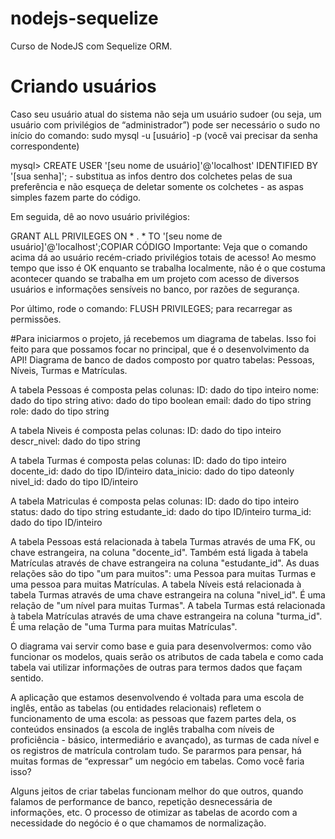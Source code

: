# nodejs-sequelize
Curso de NodeJS com Sequelize ORM.


# Criando usuários

Caso seu usuário atual do sistema não seja um usuário sudoer (ou seja, um usuário com privilégios de “administrador”) pode ser necessário o sudo no início do comando: sudo mysql -u [usuário] -p (você vai precisar da senha correspondente)

mysql> CREATE USER '[seu nome de usuário]'@'localhost' IDENTIFIED BY '[sua senha]'; - substitua as infos dentro dos colchetes pelas de sua preferência e não esqueça de deletar somente os colchetes - as aspas simples fazem parte do código.

Em seguida, dê ao novo usuário privilégios:

GRANT ALL PRIVILEGES ON * . * TO '[seu nome de usuário]'@'localhost';COPIAR CÓDIGO
Importante: Veja que o comando acima dá ao usuário recém-criado privilégios totais de acesso! Ao mesmo tempo que isso é OK enquanto se trabalha localmente, não é o que costuma acontecer quando se trabalha em um projeto com acesso de diversos usuários e informações sensíveis no banco, por razões de segurança.

Por último, rode o comando: FLUSH PRIVILEGES; para recarregar as permissões.

#Para iniciarmos o projeto, já recebemos um diagrama de tabelas. Isso foi feito para que possamos focar no principal, que é o desenvolvimento da API!
Diagrama de banco de dados composto por quatro tabelas: Pessoas, Níveis, Turmas e Matrículas.

A tabela Pessoas é composta pelas colunas:
ID: dado do tipo inteiro
nome: dado do tipo string
ativo: dado do tipo boolean
email: dado do tipo string
role: dado do tipo string

A tabela Niveis é composta pelas colunas:
ID: dado do tipo inteiro
descr_nivel: dado do tipo string

A tabela Turmas é composta pelas colunas:
ID: dado do tipo inteiro
docente_id: dado do tipo ID/inteiro
data_inicio: dado do tipo dateonly
nivel_id: dado do tipo ID/inteiro 

A tabela Matriculas é composta pelas colunas:
ID: dado do tipo inteiro
status: dado do tipo string
estudante_id: dado do tipo ID/inteiro
turma_id: dado do tipo ID/inteiro

A tabela Pessoas está relacionada à tabela Turmas através de uma FK, ou chave estrangeira, na coluna "docente_id". Também está ligada à tabela Matrículas através de chave estrangeira na coluna "estudante_id". As duas relações são do tipo "um para muitos": uma Pessoa para muitas Turmas e uma pessoa para muitas Matrículas.
A tabela Níveis está relacionada à tabela Turmas através de uma chave estrangeira na coluna "nivel_id". É uma relação de "um nível para muitas Turmas".
A tabela Turmas está relacionada à tabela Matrículas através de uma chave estrangeira na coluna "turma_id". É uma relação de "uma Turma para muitas Matrículas".

O diagrama vai servir como base e guia para desenvolvermos: como vão funcionar os modelos, quais serão os atributos de cada tabela e como cada tabela vai utilizar informações de outras para termos dados que façam sentido.

A aplicação que estamos desenvolvendo é voltada para uma escola de inglês, então as tabelas (ou entidades relacionais) refletem o funcionamento de uma escola: as pessoas que fazem partes dela, os conteúdos ensinados (a escola de inglês trabalha com níveis de proficiência - básico, intermediário e avançado), as turmas de cada nível e os registros de matrícula controlam tudo. Se pararmos para pensar, há muitas formas de “expressar” um negócio em tabelas. Como você faria isso?

Alguns jeitos de criar tabelas funcionam melhor do que outros, quando falamos de performance de banco, repetição desnecessária de informações, etc. O processo de otimizar as tabelas de acordo com a necessidade do negócio é o que chamamos de normalização.
